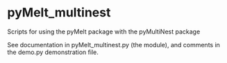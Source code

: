 # pyMelt_multinest
Scripts for using the pyMelt package with the pyMultiNest package

See documentation in pyMelt_multinest.py (the module), and comments in the demo.py demonstration file.

